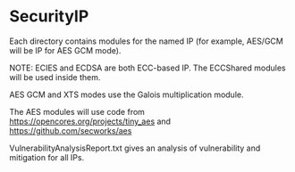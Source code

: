 # SecurityIP

Each directory contains modules for the named IP (for example, AES/GCM will be IP for AES GCM mode).

NOTE: ECIES and ECDSA are both ECC-based IP. The ECCShared modules will be used inside them.

AES GCM and XTS modes use the Galois multiplication module.

The AES modules will use code from https://opencores.org/projects/tiny_aes and https://github.com/secworks/aes

VulnerabilityAnalysisReport.txt gives an analysis of vulnerability and mitigation for all IPs.